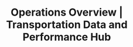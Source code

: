 ---
layout: card-layout
title: Operations Overview | Transportation Data and Performance Hub 
title_short: Operations Overview
description: Operations Overview Description
custom_js:
- ops-overview
---